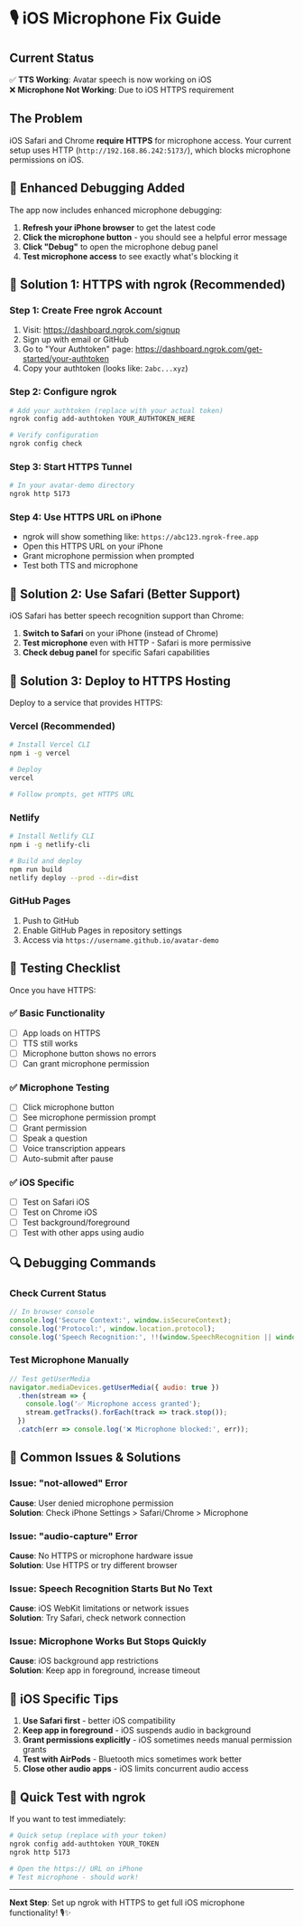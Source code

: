 # 🎙️ iOS Microphone Fix Guide

## Current Status
✅ **TTS Working**: Avatar speech is now working on iOS  
❌ **Microphone Not Working**: Due to iOS HTTPS requirement

## The Problem
iOS Safari and Chrome **require HTTPS** for microphone access. Your current setup uses HTTP (`http://192.168.86.242:5173/`), which blocks microphone permissions on iOS.

## 🔧 Enhanced Debugging Added

The app now includes enhanced microphone debugging:

1. **Refresh your iPhone browser** to get the latest code
2. **Click the microphone button** - you should see a helpful error message
3. **Click "Debug"** to open the microphone debug panel
4. **Test microphone access** to see exactly what's blocking it

## 🚀 Solution 1: HTTPS with ngrok (Recommended)

### Step 1: Create Free ngrok Account
1. Visit: https://dashboard.ngrok.com/signup
2. Sign up with email or GitHub
3. Go to "Your Authtoken" page: https://dashboard.ngrok.com/get-started/your-authtoken
4. Copy your authtoken (looks like: `2abc...xyz`)

### Step 2: Configure ngrok
```bash
# Add your authtoken (replace with your actual token)
ngrok config add-authtoken YOUR_AUTHTOKEN_HERE

# Verify configuration
ngrok config check
```

### Step 3: Start HTTPS Tunnel
```bash
# In your avatar-demo directory
ngrok http 5173
```

### Step 4: Use HTTPS URL on iPhone
- ngrok will show something like: `https://abc123.ngrok-free.app`
- Open this HTTPS URL on your iPhone
- Grant microphone permission when prompted
- Test both TTS and microphone

## 🚀 Solution 2: Use Safari (Better Support)

iOS Safari has better speech recognition support than Chrome:

1. **Switch to Safari** on your iPhone (instead of Chrome)
2. **Test microphone** even with HTTP - Safari is more permissive
3. **Check debug panel** for specific Safari capabilities

## 🚀 Solution 3: Deploy to HTTPS Hosting

Deploy to a service that provides HTTPS:

### Vercel (Recommended)
```bash
# Install Vercel CLI
npm i -g vercel

# Deploy
vercel

# Follow prompts, get HTTPS URL
```

### Netlify
```bash
# Install Netlify CLI
npm i -g netlify-cli

# Build and deploy
npm run build
netlify deploy --prod --dir=dist
```

### GitHub Pages
1. Push to GitHub
2. Enable GitHub Pages in repository settings
3. Access via `https://username.github.io/avatar-demo`

## 🧪 Testing Checklist

Once you have HTTPS:

### ✅ Basic Functionality
- [ ] App loads on HTTPS
- [ ] TTS still works
- [ ] Microphone button shows no errors
- [ ] Can grant microphone permission

### ✅ Microphone Testing
- [ ] Click microphone button
- [ ] See microphone permission prompt
- [ ] Grant permission
- [ ] Speak a question
- [ ] Voice transcription appears
- [ ] Auto-submit after pause

### ✅ iOS Specific
- [ ] Test on Safari iOS
- [ ] Test on Chrome iOS
- [ ] Test background/foreground
- [ ] Test with other apps using audio

## 🔍 Debugging Commands

### Check Current Status
```javascript
// In browser console
console.log('Secure Context:', window.isSecureContext);
console.log('Protocol:', window.location.protocol);
console.log('Speech Recognition:', !!(window.SpeechRecognition || window.webkitSpeechRecognition));
```

### Test Microphone Manually
```javascript
// Test getUserMedia
navigator.mediaDevices.getUserMedia({ audio: true })
  .then(stream => {
    console.log('✅ Microphone access granted');
    stream.getTracks().forEach(track => track.stop());
  })
  .catch(err => console.log('❌ Microphone blocked:', err));
```

## 🚨 Common Issues & Solutions

### Issue: "not-allowed" Error
**Cause**: User denied microphone permission  
**Solution**: Check iPhone Settings > Safari/Chrome > Microphone

### Issue: "audio-capture" Error
**Cause**: No HTTPS or microphone hardware issue  
**Solution**: Use HTTPS or try different browser

### Issue: Speech Recognition Starts But No Text
**Cause**: iOS WebKit limitations or network issues  
**Solution**: Try Safari, check network connection

### Issue: Microphone Works But Stops Quickly
**Cause**: iOS background app restrictions  
**Solution**: Keep app in foreground, increase timeout

## 📱 iOS Specific Tips

1. **Use Safari first** - better iOS compatibility
2. **Keep app in foreground** - iOS suspends audio in background
3. **Grant permissions explicitly** - iOS sometimes needs manual permission grants
4. **Test with AirPods** - Bluetooth mics sometimes work better
5. **Close other audio apps** - iOS limits concurrent audio access

## 🎯 Quick Test with ngrok

If you want to test immediately:

```bash
# Quick setup (replace with your token)
ngrok config add-authtoken YOUR_TOKEN
ngrok http 5173

# Open the https:// URL on iPhone
# Test microphone - should work!
```

---

**Next Step**: Set up ngrok with HTTPS to get full iOS microphone functionality! 🎙️✨
